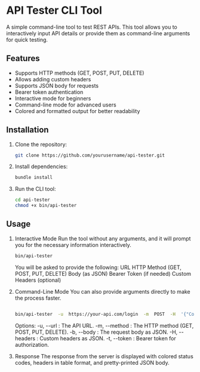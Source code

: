 
#  API Tester CLI Tool
A simple command-line tool to test REST APIs. This tool allows you to interactively input API details or provide them as command-line arguments for quick testing.

##  Features

- Supports HTTP methods (GET, POST, PUT, DELETE)
- Allows adding custom headers
- Supports JSON body for requests
- Bearer token authentication
- Interactive mode for beginners
- Command-line mode for advanced users
- Colored and formatted output for better readability

##  Installation

1. Clone the repository:
	```bash
	git clone https://github.com/yourusername/api-tester.git
	```
2. Install dependencies:
	```bash
	bundle install
	```
3. Run the CLI tool:
	```bash
	cd api-tester
	chmod +x bin/api-tester
	```
##  Usage

1. Interactive Mode
Run the tool without any arguments, and it will prompt you for the necessary information interactively.
	```bash
	bin/api-tester
	```
	You will be asked to provide the following:
	URL
	HTTP Method (GET, POST, PUT, DELETE)
	Body (as JSON)
	Bearer Token (if needed)
	Custom Headers (optional)
	
2. Command-Line Mode
You can also provide arguments directly to make the process faster.
	```bash

	bin/api-tester  -u  https://your-api.com/login  -m  POST  -H  '{"Content-Type": "application/json"}'  -b  '{"email": "user@example.com", "password": "password123"}'  -t  'your_bearer_token'

	```
	Options:
	-u, --url : The API URL.
	-m, --method : The HTTP method (GET, POST, PUT, DELETE).
	-b, --body : The request body as JSON.
	-H, --headers : Custom headers as JSON.
	-t, --token : Bearer token for authorization.

3. Response
The response from the server is displayed with colored status codes, headers in table format, and pretty-printed JSON body.